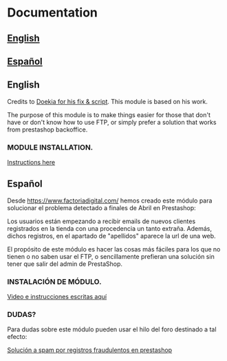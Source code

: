 # Documentation

## [English](#english-1)

## [Español](#español-1)

## English

Credits to [Doekia for his fix & script](https://www.prestashop.com/forums/topic/981159-spam-customer-account-solution-13-17/). This module is based on his work.

The purpose of this module is to make things easier for those that don't have or don't know how to use FTP, or simply prefer a solution that works from prestashop backoffice.

### MODULE INSTALLATION.

[Instructions here](https://www.factoriadigital.com/prestaforum/threads/solucion-a-registros-fraudulentos-en-prestashop.1557/)


## Español

Desde https://www.factoriadigital.com/ hemos creado este módulo para solucionar el problema detectado a finales de Abril en Prestashop:

Los usuarios están empezando a recibir emails de nuevos clientes registrados en la tienda con una procedencia un tanto extraña. Además, dichos registros, en el apartado de "apellidos" aparece la url de una web. 

El propósito de este módulo es hacer las cosas más fáciles para los que no tienen o no saben usar el FTP, o sencillamente prefieran una solución sin tener que salir del admin de PrestaShop.


### INSTALACIÓN DE MÓDULO.


[Video e instrucciones escritas aquí](https://www.factoriadigital.com/prestaforum/threads/solucion-a-registros-fraudulentos-en-prestashop.1557/)

### DUDAS?

Para dudas sobre este módulo pueden usar el hilo del foro destinado a tal efecto:

[Solución a spam por registros fraudulentos en prestashop](https://www.factoriadigital.com/prestaforum/threads/solucion-a-registros-fraudulentos-en-prestashop.1557/)

